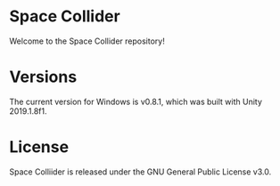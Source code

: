 # Space Collider
Welcome to the Space Collider repository!

# Versions
The current version for Windows is v0.8.1, which was built with Unity 2019.1.8f1.

# License
Space Colliider is released under the GNU General Public License v3.0.
